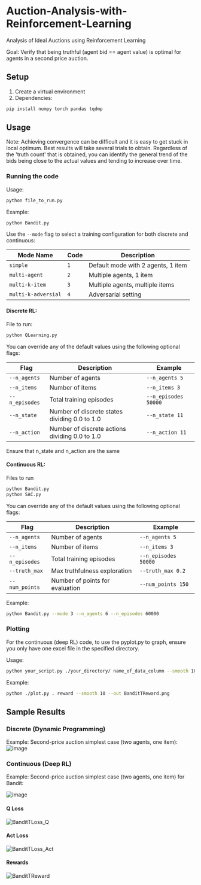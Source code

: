 # Auction-Analysis-with-Reinforcement-Learning

Analysis of Ideal Auctions using Reinforcement Learning

Goal: Verify that being truthful (agent bid == agent value) is optimal for agents in a second price auction.

## Setup

1. Create a virtual environment
2. Dependencies:
   
```bash
pip install numpy torch pandas tqdmp
```

## Usage

Note: Achieving convergence can be difficult and it is easy to get stuck in local optimum. Best results will take several trials to obtain.
Regardless of the 'truth count' that is obtained, you can identify the general trend of the bids being close to the actual values and tending to increase over time.

### Running the code

Usage:

```bash
python file_to_run.py
```

Example:

```bash
python Bandit.py
```
Use the `--mode` flag to select a training configuration for both discrete and continuous:

| Mode Name         | Code | Description                        |
|-------------------|------|------------------------------------|
| `simple`          | `1`  | Default mode with 2 agents, 1 item |
| `multi-agent`     | `2`  | Multiple agents, 1 item            |
| `multi-k-item`    | `3`  | Multiple agents, multiple items    |
| `multi-k-adversial` | `4` | Adversarial setting                |

#### Discrete RL:

File to run:

```bash
python QLearning.py
```

You can override any of the default values using the following optional flags:

| Flag            | Description                      | Example              |
|-----------------|----------------------------------|----------------------|
| `--n_agents`    | Number of agents                 | `--n_agents 5`       |
| `--n_items`     | Number of items                  | `--n_items 3`        |
| `--n_episodes`  | Total training episodes          | `--n_episodes 50000` |
| `--n_state`   | Number of discrete states dividing 0.0 to 1.0     | `--n_state 11`    |
| `--n_action`  | Number of discrete actions dividing 0.0 to 1.0 | `--n_action 11`   |

Ensure that n_state and n_action are the same

#### Continuous RL:

Files to run
```bash
python Bandit.py
python SAC.py
```

You can override any of the default values using the following optional flags:

| Flag            | Description                      | Example              |
|-----------------|----------------------------------|----------------------|
| `--n_agents`    | Number of agents                 | `--n_agents 5`       |
| `--n_items`     | Number of items                  | `--n_items 3`        |
| `--n_episodes`  | Total training episodes          | `--n_episodes 50000` |
| `--truth_max`   | Max truthfulness exploration     | `--truth_max 0.2`    |
| `--num_points`  | Number of points for evaluation  | `--num_points 150`   |

Example:

```bash
python Bandit.py --mode 3 --n_agents 6 --n_episodes 60000
```

### Plotting

For the continuous (deep RL) code, to use the pyplot.py to graph, ensure you only have one excel file in the specified directory.

Usage:
```bash
python your_script.py ./your_directory/ name_of_data_column --smooth 10 --out name_of_plot.png
```

Example:
```bash
python ./plot.py . reward --smooth 10 --out BanditTReward.png
```
## Sample Results

### Discrete (Dynamic Programming)

Example: Second-price auction simplest case (two agents, one item):
![image](https://github.com/user-attachments/assets/1e5c4052-1630-439c-883d-b390b62397d3)


### Continuous (Deep RL)

Example: Second-price auction simplest case (two agents, one item) for Bandit:

![image](https://github.com/user-attachments/assets/6b7bd7a9-fc6e-4900-b344-c88659bace58)

#### Q Loss

![BanditTLoss_Q](https://github.com/user-attachments/assets/1b44654b-4fb8-48c0-b4b0-5b59c8c9c4bc)

#### Act Loss

![BanditTLoss_Act](https://github.com/user-attachments/assets/e42bf119-b521-4010-91ce-cacffa0232da)

#### Rewards

![BanditTReward](https://github.com/user-attachments/assets/e65f9a52-ca4a-4d4d-9942-90a793cb64ed)
